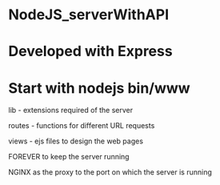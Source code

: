 # NodeJS_serverWithAPI
# Developed with Express
# Start with nodejs bin/www
lib - extensions required of the server

routes - functions for different URL requests

views - ejs files to design the web pages

FOREVER to keep the server running

NGINX as the proxy to the port on which the server is running
